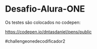 # Desafio-Alura-ONE

Os testes são colocados no codepen:

https://codepen.io/dntasdaniel/pens/public

#challengeonedecodificador2


